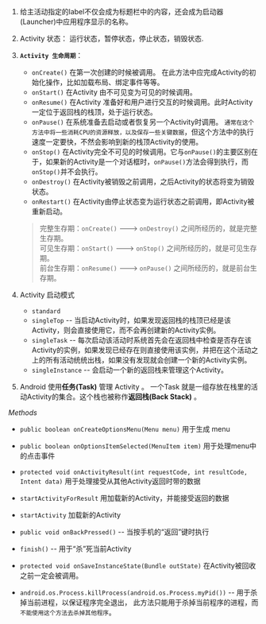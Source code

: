 1. 给主活动指定的label不仅会成为标题栏中的内容，还会成为启动器(Launcher)中应用程序显示的名称。
2. Activity 状态： 运行状态，暂停状态，停止状态，销毁状态.
3. **`Activity 生命周期`**：   

    - `onCreate()` 在第一次创建的时候被调用。 在此方法中应完成Activity的初始化操作，比如加载布局、绑定事件等等。
    - `onStart()` 在Activity 由不可见变为可见的时候调用。
    - `onResume()` 在Activity 准备好和用户进行交互的时候调用。此时Activity一定位于返回栈的栈顶，处于运行状态。
    - `onPause()` 在系统准备去启动或者恢复另一个Activity时调用。 `通常在这个方法中将一些消耗CPU的资源释放，以及保存一些关键数据`，但这个方法中的执行速度一定要快，不然会影响到新的栈顶Activity的使用。
    - `onStop()` 在Activity完全不可见的时候调用。它与`onPause()`的主要区别在于，如果新的Activity是一个对话框时，`onPause()`方法会得到执行，而`onStop()`并不会执行。
    - `onDestroy()` 在Activity被销毁之前调用，之后Activity的状态将变为销毁状态。
    - `onRestart()` 在Activity由停止状态变为运行状态之前调用，即Activity被重新启动。

    > 完整生存期：`onCreate()` ---> `onDestroy()` 之间所经历的，就是完整生存期。     
    > 可见生存期：`onStart()` ---> `onStop()` 之间所经历的，就是可见生存期。     
    > 前台生存期：`onResume()` ---> `onPause()` 之间所经历的，就是前台生存期。   

4. Activity 启动模式
    - `standard`
    - `singleTop` -- 当启动Activity时，如果发现返回栈的栈顶已经是该Activity，则会直接使用它，而不会再创建新的Activity实例。
    - `singleTask` -- 每次启动该活动时系统首先会在返回栈中检查是否存在该Activity的实例，如果发现已经存在则直接使用该实例，并把在这个活动之上的所有活动统统出栈，如果没有发现就会创建一个新的Activity实例。
    - `singleInstance` -- 会启动一个新的返回栈来管理这个Activity。
    
5. Android 使用**任务(Task)** 管理 Activity 。 一个Task 就是一组存放在栈里的活动Activity的集合。这个栈也被称作**返回栈(Back Stack)** 。
 
*Methods*

- `public boolean onCreateOptionsMenu(Menu menu)`   用于生成 menu

- `public boolean onOptionsItemSelected(MenuItem item)` 用于处理menu中的点击事件

- `protected void onActivityResult(int requestCode, int resultCode, Intent data)` 用于处理接受从其他Activity返回时带的数据

- `startActivityForResult` 用加载新的Activity，并能接受返回的数据

- `startActivity` 加载新的Activity

- `public void onBackPressed()` -- 当按手机的“返回”键时执行

- `finish()` -- 用于“杀”死当前Activity

- `protected void onSaveInstanceState(Bundle outState)` 在Activity被回收之前一定会被调用。

- `android.os.Process.killProcess(android.os.Process.myPid())` -- 用于杀掉当前进程，以保证程序完全退出， 此方法只能用于杀掉当前程序的进程，而`不能使用这个方法去杀掉其他程序`。